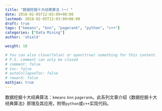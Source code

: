 ```yaml
---
title: "数据挖掘十大经典算法（一）"
date: 2018-02-05T12:03:09+08:00
lastmod: 2018-02-05T12:03:09+08:00
draft: true
tags: ["kmeans", "knn", "pagerank", "python", "c++"]
categories: ["Data Mining"]
author: 'shield'

weight: 10

# You can also close(false) or open(true) something for this content.
# P.S. comment can only be closed
# comment: false
# toc: false
# autoCollapseToc: false
# reward: false
mathjax: true
---
```


数据挖掘十大经典算法：`kmeans` `knn` `pagerank`。此系列文章介绍《数据挖掘十大经典算法》原理及其应用，附带`python`或`c++`实现代码。

<!--more-->